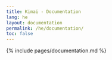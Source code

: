 ```yaml
---
title: Kimai - Documentation
lang: he
layout: documentation
permalink: /he/documentation/
toc: false
---
```


{% include pages/documentation.md %}
